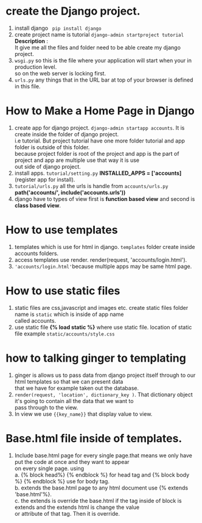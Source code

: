 # create the Django project.  
1. install django ` pip install django`
2. create project name is tutorial `django-admin startproject tutorial` 
**Description** :     
It give me all the files and folder need to be able create my django project.  
3. `wsgi.py` so this is the file where your application will start when your in production level.   
so on the web server is locking first.  
4. `urls.py` any things that in the URL bar at top of your browser is defined in this file.  

# How to Make a Home Page in Django 
1. create app for django project. `django-admin startapp accounts`.  It is create inside the folder of django project.   
i.e tutorial. But project tutorial have one more folder tutorial and app folder is outside of this folder.   
because project folder is root of the project and app is the part of project and app are multiple use that way it is use   
out side of django project.  
2. install apps. `tutorial/setting.py` **INSTALLED_APPS = ['accounts]** (register app for install).   
3. `tutorial/urls.py` all the urls is handle from `accounts/urls.py` **path('accounts/', include('accounts.urls'))**  
4. django have to types of view first is **function based view** and second is **class based view**.   

# How to use templates 
1. templates which is use for html in django. `templates` folder create inside accounts folders.   
2. access templates use render. render(request, 'accounts/login.html').   
3. `'accounts/login.html'`because multiple apps may be same html page.      

# How to use static files
1. static files are css,javascript and images etc. create static files folder name is `static` which is inside of app name  
called accounts.  
2. use static file **{% load static %}** where use static file. location of static file example `static/accounts/style.css`
**<link rel="stylesheet " href="{% static 'accounts/style.css' %}" type="text/css">**   
   
# how to talking ginger to templating 
1. ginger is allows us to pass data from django project itself through to our html templates so that we can present data   
that we have for example taken out the database.   
2. `render(request, 'location', dictionary_key )`.  That dictionary object it's going to contain all the data that we want to    
pass through to the view.       
3. In view we use `{{key_name}}` that display value to view.      

# Base.html file inside of templates.  
1. Include base.html page for every single page.that means we only have put the code at once and they want to appear    
on every single page. using   
 a. {% block head%} {% endblock  %}   for head tag and {% block body %} {% endblock  %}  use for body tag.    
 b. extends the base.html page to any html document use {% extends 'base.html'%}.  
 c. the extends is override the base.html if the tag inside of block is extends and the extends html is change the value   
 or attribute of that tag. Then it is override.  
 